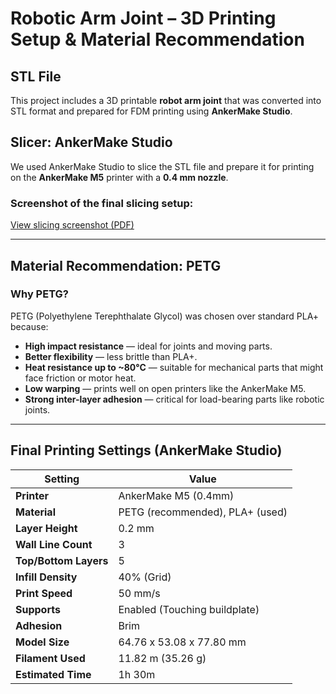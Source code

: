 
#  Robotic Arm Joint – 3D Printing Setup & Material Recommendation

##  STL File
This project includes a 3D printable **robot arm joint** that was converted into STL format and prepared for FDM printing using **AnkerMake Studio**.

##  Slicer: AnkerMake Studio

We used AnkerMake Studio to slice the STL file and prepare it for printing on the **AnkerMake M5** printer with a **0.4 mm nozzle**.

### Screenshot of the final slicing setup:
[View slicing screenshot (PDF)](docs/slicing-screenshot.pdf)

---

## Material Recommendation: **PETG**

###  Why PETG?
PETG (Polyethylene Terephthalate Glycol) was chosen over standard PLA+ because:

- **High impact resistance** — ideal for joints and moving parts.
- **Better flexibility** — less brittle than PLA+.
- **Heat resistance up to ~80°C** — suitable for mechanical parts that might face friction or motor heat.
- **Low warping** — prints well on open printers like the AnkerMake M5.
- **Strong inter-layer adhesion** — critical for load-bearing parts like robotic joints.

---

## Final Printing Settings (AnkerMake Studio)

| Setting                     | Value               |
|----------------------------|---------------------|
| **Printer**                | AnkerMake M5 (0.4mm)|
| **Material**               | PETG (recommended), PLA+ (used) |
| **Layer Height**           | 0.2 mm              |
| **Wall Line Count**        | 3                   |
| **Top/Bottom Layers**      | 5                   |
| **Infill Density**         | 40% (Grid)          |
| **Print Speed**            | 50 mm/s             |
| **Supports**               | Enabled (Touching buildplate) |
| **Adhesion**               | Brim                |
| **Model Size**             | 64.76 x 53.08 x 77.80 mm |
| **Filament Used**          | 11.82 m (35.26 g)   |
| **Estimated Time**         | 1h 30m              |



